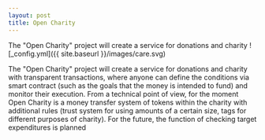 ```yaml
---
layout: post
title: Open Charity
---
```


The "Open Charity" project will create a service for donations and charity
![_config.yml]({{ site.baseurl }}/images/care.svg)

The "Open Charity" project will create a service for donations and charity with transparent transactions, where anyone can define the conditions via smart contract (such as the goals that the money is intended to fund) and monitor their execution. From a technical point of view, for the moment Open Charity is a money transfer system of tokens within the charity with additional rules (trust system for using amounts of a certain size, tags for different purposes of charity). For the future, the function of checking target expenditures is planned
